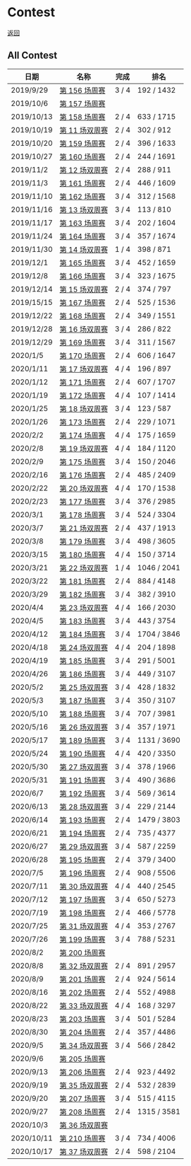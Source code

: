 # Contest

[返回](./README.md)



## All Contest
| 日期       | 名称                                                      | 完成  | 排名       |
| ---------- | --------------------------------------------------------- | ----- | ---------- |
| 2019/9/29  | [第 156 场周赛](./contest/weekly-contest-156/README.md)   | 3 / 4 | 192 / 1432 |
| 2019/10/6  | [第 157 场周赛](./contest/weekly-contest-157/README.md)   |       |            |
| 2019/10/13 | [第 158 场周赛](./contest/weekly-contest-158/README.md)   | 2 / 4 | 633 / 1715 |
| 2019/10/19 | [第 11 场双周赛](./contest/biweekly-contest-11/README.md) | 2 / 4 | 302 / 912  |
| 2019/10/20 | [第 159 场周赛](./contest/weekly-contest-159/README.md)   | 2 / 4 | 396 / 1633 |
| 2019/10/27 | [第 160 场周赛](./contest/weekly-contest-160/README.md)   | 2 / 4 | 244 / 1691 |
| 2019/11/2  | [第 12 场双周赛](./contest/biweekly-contest-12/README.md) | 2 / 4 | 288 / 911  |
| 2019/11/3  | [第 161 场周赛](./contest/weekly-contest-161/README.md)   | 2 / 4 | 446 / 1609 |
| 2019/11/10 | [第 162 场周赛](./contest/weekly-contest-162/README.md)   | 3 / 4 | 312 / 1568 |
| 2019/11/16 | [第 13 场双周赛](./contest/biweekly-contest-13/README.md) | 3 / 4 | 113 / 810  |
| 2019/11/17 | [第 163 场周赛](./contest/weekly-contest-163/README.md)   | 3 / 4 | 202 / 1604 |
| 2019/11/24 | [第 164 场周赛](./contest/weekly-contest-164/README.md)   | 3 / 4 | 357 / 1674 |
| 2019/11/30 | [第 14 场双周赛](./contest/biweekly-contest-14/README.md) | 1 / 4 | 398 / 871  |
| 2019/12/1  | [第 165 场周赛](./contest/weekly-contest-165/README.md)   | 3 / 4 | 452 / 1659 |
| 2019/12/8  | [第 166 场周赛](./contest/weekly-contest-166/README.md)   | 3 / 4 | 323 / 1675 |
| 2019/12/14 | [第 15 场双周赛](./contest/biweekly-contest-15/README.md) | 2 / 4 | 374 / 797  |
| 2019/15/15 | [第 167 场周赛](./contest/weekly-contest-167/README.md)   | 2 / 4 | 525 / 1536 |
| 2019/12/22 | [第 168 场周赛](./contest/weekly-contest-168/README.md)   | 2 / 4 | 349 / 1551 |
| 2019/12/28 | [第 16 场双周赛](./contest/biweekly-contest-16/README.md) | 3 / 4 | 286 / 822  |
| 2019/12/29 | [第 169 场周赛](./contest/weekly-contest-169/README.md)   | 3 / 4 | 311 / 1567 |
| 2020/1/5   | [第 170 场周赛](./contest/weekly-contest-170/README.md)   | 2 / 4 | 606 / 1647 |
| 2020/1/11  | [第 17 场双周赛](./contest/biweekly-contest-17/README.md) | 4 / 4 | 196 / 897  |
| 2020/1/12  | [第 171 场周赛](./contest/weekly-contest-171/README.md)   | 2 / 4 | 607 / 1707 |
| 2020/1/19  | [第 172 场周赛](./contest/weekly-contest-172/README.md)   | 4 / 4 | 107 / 1414 |
| 2020/1/25  | [第 18 场双周赛](./contest/biweekly-contest-18/README.md) | 3 / 4 | 123 / 587  |
| 2020/1/26  | [第 173 场周赛](./contest/weekly-contest-173/README.md)   | 2 / 4 | 229 / 1071 |
| 2020/2/2   | [第 174 场周赛](./contest/weekly-contest-174/README.md)   | 4 / 4 | 175 / 1659 |
| 2020/2/8   | [第 19 场双周赛](./contest/biweekly-contest-19/README.md) | 4 / 4 | 184 / 1120 |
| 2020/2/9   | [第 175 场周赛](./contest/weekly-contest-175/README.md)   | 3 / 4 | 150 / 2046 |
| 2020/2/16  | [第 176 场周赛](./contest/weekly-contest-176/README.md)   | 2 / 4 | 485 / 2409 |
| 2020/2/22  | [第 20 场双周赛](./contest/biweekly-contest-20/README.md) | 4 / 4 | 170 / 1538 |
| 2020/2/23  | [第 177 场周赛](./contest/weekly-contest-177/README.md)   | 3 / 4 | 376 / 2985 |
| 2020/3/1   | [第 178 场周赛](./contest/weekly-contest-178/README.md)   | 3 / 4 | 524 / 3304 |
| 2020/3/7   | [第 21 场双周赛](./contest/biweekly-contest-21/README.md) | 2 / 4 | 437 / 1913 |
| 2020/3/8   | [第 179 场周赛](./contest/weekly-contest-179/README.md)   | 3 / 4 | 498 / 3605 |
| 2020/3/15  | [第 180 场周赛](./contest/weekly-contest-180/README.md)   | 4 / 4 | 150 / 3714 |
| 2020/3/21  | [第 22 场双周赛](./contest/biweekly-contest-22/README.md) | 1 / 4 | 1046 / 2041 |
| 2020/3/22  | [第 181 场周赛](./contest/weekly-contest-181/README.md)   | 2 / 4 | 884 / 4148 |
| 2020/3/29  | [第 182 场周赛](./contest/weekly-contest-182/README.md)   | 3 / 4 | 382 / 3910 |
| 2020/4/4   | [第 23 场双周赛](./contest/biweekly-contest-23/README.md) | 4 / 4 | 166 / 2030 |
| 2020/4/5   | [第 183 场周赛](./contest/weekly-contest-183/README.md)   | 3 / 4 | 443 / 3754 |
| 2020/4/12  | [第 184 场周赛](./contest/weekly-contest-184/README.md)   | 3 / 4 | 1704 / 3846 |
| 2020/4/18  | [第 24 场双周赛](./contest/biweekly-contest-24/README.md) | 4 / 4 | 204 / 1898 |
| 2020/4/19  | [第 185 场周赛](./contest/weekly-contest-185/README.md)   | 3 / 4 | 291 / 5001 |
| 2020/4/26  | [第 186 场周赛](./contest/weekly-contest-186/README.md)   | 3 / 4 | 449 / 3107 |
| 2020/5/2   | [第 25 场双周赛](./contest/biweekly-contest-25/README.md) | 3 / 4 | 428 / 1832 |
| 2020/5/3   | [第 187 场周赛](./contest/weekly-contest-187/README.md)   | 3 / 4 | 350 / 3107 |
| 2020/5/10  | [第 188 场周赛](./contest/weekly-contest-188/README.md)   | 3 / 4 | 707 / 3981 |
| 2020/5/16  | [第 26 场双周赛](./contest/biweekly-contest-26/README.md) | 3 / 4 | 357 / 1971 |
| 2020/5/17  | [第 189 场周赛](./contest/weekly-contest-189/README.md)   | 3 / 4 | 1131 / 3690 |
| 2020/5/24  | [第 190 场周赛](./contest/weekly-contest-190/README.md)   | 4 / 4 | 420 / 3350 |
| 2020/5/30  | [第 27 场双周赛](./contest/biweekly-contest-27/README.md) | 3 / 4 | 378 / 1966 |
| 2020/5/31  | [第 191 场周赛](./contest/weekly-contest-191/README.md)   | 3 / 4 | 490 / 3686 |
| 2020/6/7   | [第 192 场周赛](./contest/weekly-contest-192/README.md)   | 3 / 4 | 569 / 3614 |
| 2020/6/13  | [第 28 场双周赛](./contest/biweekly-contest-28/README.md) | 3 / 4 | 229 / 2144 |
| 2020/6/14  | [第 193 场周赛](./contest/weekly-contest-193/README.md)   | 2 / 4 | 1479 / 3803 |
| 2020/6/21  | [第 194 场周赛](./contest/weekly-contest-194/README.md)   | 2 / 4 | 735 / 4377 |
| 2020/6/27  | [第 29 场双周赛](./contest/biweekly-contest-29/README.md) | 3 / 4 | 587 / 2259 |
| 2020/6/28  | [第 195 场周赛](./contest/weekly-contest-195/README.md)  | 2 / 4 | 379 / 3400 |
| 2020/7/5   | [第 196 场周赛](./contest/weekly-contest-196/README.md)  | 2 / 4 | 908 / 5506 |
| 2020/7/11  | [第 30 场双周赛](./contest/biweekly-contest-30/README.md) | 4 / 4 | 440 / 2545 |
| 2020/7/12  | [第 197 场周赛](./contest/weekly-contest-197/README.md)  | 3 / 4 | 650 / 5273 |
| 2020/7/19  | [第 198 场周赛](./contest/weekly-contest-198/README.md)  | 2 / 4 | 466 / 5778 |
| 2020/7/25  | [第 31 场双周赛](./contest/biweekly-contest-31/README.md) | 4 / 4 | 353 / 2767 |
| 2020/7/26  | [第 199 场周赛](./contest/weekly-contest-199/README.md)  | 3 / 4  | 788 / 5231 |
| 2020/8/2   | [第 200 场周赛](./contest/weekly-contest-200/README.md)  |  |  |
| 2020/8/8   | [第 32 场双周赛](./contest/biweekly-contest-32/README.md) | 2 / 4 | 891 / 2957 |
| 2020/8/9   | [第 201 场周赛](./contest/weekly-contest-201/README.md)   | 2 / 4  | 924 / 5614 |
| 2020/8/16  | [第 202 场周赛](./contest/weekly-contest-202/README.md)   | 2 / 4 | 552 / 4988 |
| 2020/8/22  | [第 33 场双周赛](./contest/biweekly-contest-33/README.md) | 4 / 4 | 168 / 3297 |
| 2020/8/23  | [第 203 场周赛](./contest/weekly-contest-203/README.md)   | 3 / 4 | 501 / 5284 |
| 2020/8/30  | [第 204 场周赛](./contest/weekly-contest-204/README.md)   | 2 / 4 | 357 / 4486 |
| 2020/9/5   | [第 34 场双周赛](./contest/biweekly-contest-34/README.md) | 3 / 4 | 566 / 2842 |
| 2020/9/6   | [第 205 场周赛](./contest/weekly-contest-205/README.md)   |  |  |
| 2020/9/13  | [第 206 场周赛](./contest/weekly-contest-206/README.md)  | 2 / 4 | 923 / 4492 |
| 2020/9/19  | [第 35 场双周赛](./contest/biweekly-contest-35/README.md) | 2 / 4 | 532 / 2839 |
| 2020/9/20  | [第 207 场周赛](./contest/weekly-contest-207/README.md)  | 3 / 4 | 515 / 4115 |
| 2020/9/27  | [第 208 场周赛](./contest/weekly-contest-208/README.md)  | 2 / 4 | 1315 / 3581 |
| 2020/10/3  | [第 36 场双周赛](./contest/biweekly-contest-36/README.md) |  |  |
| 2020/10/11 | [第 210 场周赛](./contest/weekly-contest-210/README.md)  | 3 / 4 | 734 / 4006 |
| 2020/10/17 | [第 37 场双周赛](./contest/biweekly-contest-37/README.md) | 2 / 4 | 598 / 2104 |
